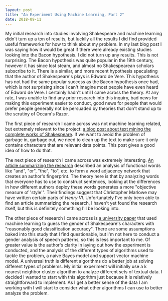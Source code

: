 ```yaml
---
layout: post
title: "An Experiment Using Machine Learning, Part 2"
date: 2018-09-11
---
```


My initial research into studies involving Shakespeare and machine learning didn't turn up a ton of results, but luckily all the results I did find provided useful frameworks for how to think about my problem. In  my last blog post I was saying how it would be great if there were already existing studies looking into the Bacon hypothesis. I did not turn up any results. This is not surprising. The Bacon hypothesis was quite popular in the 19th century, however it has since lost steam, and almost no Shakespearean scholars subscribe to it. There is a similar, and more recent hypothesis speculating that the author of Shakespeare's plays is Edward de Vere. This hypothesis has not had the same popular success as the Bacon hypothesis once had, which is not surprising since I can't imagine most people have even heard of Edward de Vere. I certainly hadn't until I came across the theory. At any rate, I was unable to find any prior research into this inquiry, bad news for making this experiment easier to conduct, good news for people that would prefer people generally not be persuaded by theories that don't stand up to the scrutiny of Occam's Razor.

The first piece of research I came across was not machine learning related, but extremely relevant to the project: [a blog post about text mining the complete works of Shakespeare](https://datawookie.netlify.com/blog/2013/09/text-mining-the-complete-works-of-william-shakespeare/). If we want to avoid the problem of garbage in, garbage out, we need to clean up the text to make sure it only contains characters that are relevant data points. This post gives a good idea of how to do that.

The next piece of research I came across was extremely interesting. [An article summarizing the research](https://newatlas.com/algorithm-shakespeare-coauthor-marlowe/46130/) described an analysis of functional words like "and", "or", "the", "to", etc. to form a word adjacency network that creates an author's fingerprint. The theory here is that by analyzing words that everyone has to use to construct sentences, looking at the differences in how different authors deploy these words generates a more "objective measure of 'style'". Their findings suggest that Christopher Marlowe may have written certain parts of *Henry VI*. Unfortunately I've only been able to find an article summarizing the research, I haven't yet found the research itself, but this is definitely something I'll be looking into.

The other piece of research I came across is [a university paper](http://cs229.stanford.edu/proj2013/Olson-DeterminingTheGenderOfShakespearesCharacters.pdf) that used machine learning to guess the gender of Shakespeare's characters with "reasonably good classification accuracy". There are some assumptions baked into this study that I find questionable, but I'm not here to conduct a gender analysis of speech patterns, so this is less important to me. Of greater value is the author's clarity in laying out how the experiment is conducted, and the analysis of the different types of algorithms used to tackle the problem, a naive Bayes model and support vector machine model. A universal truth is different algorithms do a better job at solving different types of problems. My initial experiment will initially use a k nearest neighbor cluster algorithm to analyze different sets of textual data. I decided I wanted to start with this algorithm just because it is relatively straightforward to implement. As I get a better sense of the data I am working with I will start to consider what other algorithms I can use to better analyze the problem.

